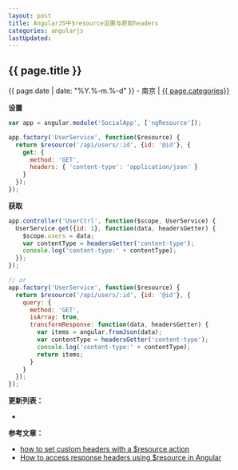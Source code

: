 ```yaml
---
layout: post
title: AngularJS中$resource设置与获取headers
categories: angularjs
lastUpdated:
---
```


## {{ page.title }}

{{ page.date | date: "%Y.%-m.%-d" }} - 南京 | <a href="/archive#{{ page.categories }}">{{ page.categories}}</a>

**设置**

```javascript
var app = angular.module('SocialApp', ['ngResource']);

app.factory('UserService', function($resource) {
  return $resource('/api/users/:id', {id: '@id'}, {
    get: {
      method: 'GET',
      headers: { 'content-type': 'application/json' }
    }
  });
});
```

**获取**

```javascript
app.controller('UserCtrl', function($scope, UserService) {
  UserService.get({id: 1}, function(data, headersGetter) {
    $scope.users = data;
    var contentType = headersGetter('content-type');
    console.log('content-type:' + contentType);
  });
});

// or
app.factory('UserService', function($resource) {
  return $resource('/api/users/:id', {id: '@id'}, {
    query: {
      method: 'GET',
      isArray: true,
      transformResponse: function(data, headersGetter) {
        var items = angular.fromJson(data);
        var contentType = headersGetter('content-type');
        console.log('content-type:' + contentType);
        return items;
      }
    }
  });
});
```

**更新列表：**

*



**参考文章：**

* [how to set custom headers with a $resource action][1]
* [How to access response headers using $resource in Angular][2]


[1]: http://stackoverflow.com/questions/18924217/how-to-set-custom-headers-with-a-resource-action
[2]: http://stackoverflow.com/questions/28405862/how-to-access-response-headers-using-resource-in-angular
